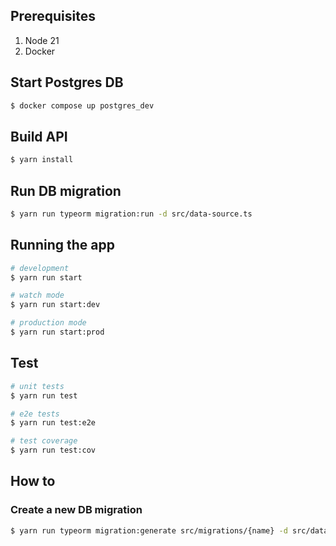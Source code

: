 ## Prerequisites
1. Node 21
2. Docker

## Start Postgres DB
```bash
$ docker compose up postgres_dev
```

## Build API
```bash
$ yarn install
```

## Run DB migration
```bash
$ yarn run typeorm migration:run -d src/data-source.ts
```

## Running the app

```bash
# development
$ yarn run start

# watch mode
$ yarn run start:dev

# production mode
$ yarn run start:prod
```

## Test

```bash
# unit tests
$ yarn run test

# e2e tests
$ yarn run test:e2e

# test coverage
$ yarn run test:cov
```

## How to
### Create a new DB migration
```bash
$ yarn run typeorm migration:generate src/migrations/{name} -d src/data-source.ts
```
